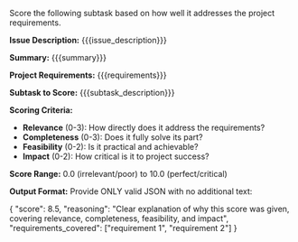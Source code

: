 Score the following subtask based on how well it addresses the project requirements.

**Issue Description:** {{{issue_description}}}

**Summary:** {{{summary}}}

**Project Requirements:**
{{{requirements}}}

**Subtask to Score:**
{{{subtask_description}}}

**Scoring Criteria:**
- **Relevance** (0-3): How directly does it address the requirements?
- **Completeness** (0-3): Does it fully solve its part?
- **Feasibility** (0-2): Is it practical and achievable?
- **Impact** (0-2): How critical is it to project success?

**Score Range:** 0.0 (irrelevant/poor) to 10.0 (perfect/critical)

**Output Format:**
Provide ONLY valid JSON with no additional text:

{
  "score": 8.5,
  "reasoning": "Clear explanation of why this score was given, covering relevance, completeness, feasibility, and impact",
  "requirements_covered": ["requirement 1", "requirement 2"]
}